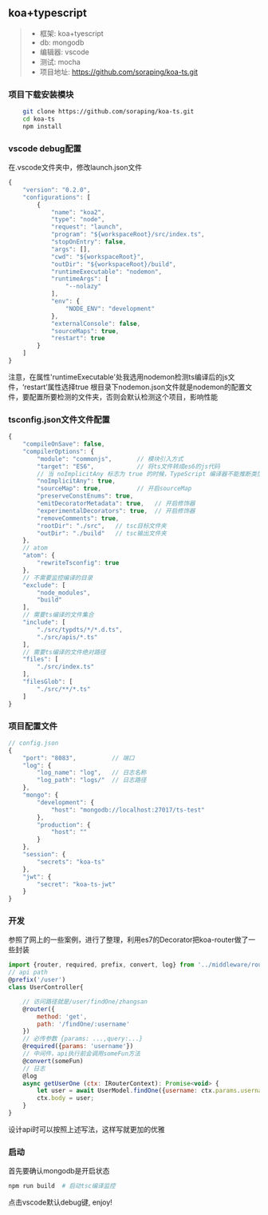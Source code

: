 ## koa+typescript

> * 框架: koa+tyescript
> * db: mongodb
> * 编辑器: vscode
> * 测试: mocha
> * 项目地址: https://github.com/soraping/koa-ts.git

### 项目下载安装模块
``` bash
    git clone https://github.com/soraping/koa-ts.git
    cd koa-ts
    npm install
```

### vscode debug配置
在.vscode文件夹中，修改launch.json文件
``` JavaScript
{
    "version": "0.2.0",
    "configurations": [
        {
            "name": "koa2",
            "type": "node",
            "request": "launch",
            "program": "${workspaceRoot}/src/index.ts",
            "stopOnEntry": false,
            "args": [],
            "cwd": "${workspaceRoot}",
            "outDir": "${workspaceRoot}/build",
            "runtimeExecutable": "nodemon",  
            "runtimeArgs": [
                "--nolazy"
            ],
            "env": {
                "NODE_ENV": "development"
            },
            "externalConsole": false,
            "sourceMaps": true,
            "restart": true
        }
    ]
}
```
注意，在属性'runtimeExecutable'处我选用nodemon检测ts编译后的js文件，‘restart’属性选择true
根目录下nodemon.json文件就是nodemon的配置文件，要配置所要检测的文件夹，否则会默认检测这个项目，影响性能

### tsconfig.json文件文件配置
``` JavaScript
{
    "compileOnSave": false,
    "compilerOptions": {
        "module": "commonjs",       // 模块引入方式
        "target": "ES6",            // 将ts文件转成es6的js代码
        // 当 noImplicitAny 标志为 true 的时候，TypeScript 编译器不能推断类型，它仍然生成 JavaScript 文件，但是报告一个错误。
        "noImplicitAny": true,
        "sourceMap": true,          // 开启sourceMap
        "preserveConstEnums": true,
        "emitDecoratorMetadata": true,   // 开启修饰器
        "experimentalDecorators": true,  // 开启修饰器
        "removeComments": true,
        "rootDir": "./src",   // tsc目标文件夹
        "outDir": "./build"   // tsc输出文件夹
    },
    // atom
    "atom": {
        "rewriteTsconfig": true
    },
    // 不需要监控编译的目录
    "exclude": [
        "node_modules",
        "build"
    ],
    // 需要ts编译的文件集合
    "include": [
        "./src/typdts/*/*.d.ts",
        "./src/apis/*.ts"
    ],
    // 需要ts编译的文件绝对路径
    "files": [
        "./src/index.ts"
    ],
    "filesGlob": [
        "./src/**/*.ts"
    ]
}
```

### 项目配置文件
``` JavaScript
// config.json
{
    "port": "8083",          // 端口
    "log": {
        "log_name": "log",   // 日志名称
        "log_path": "logs/"  // 日志路径
    },
    "mongo": {
        "development": {
            "host": "mongodb://localhost:27017/ts-test"
        },
        "production": {
            "host": ""
        }
    },
    "session": {
        "secrets": "koa-ts"
    },
    "jwt": {
        "secret": "koa-ts-jwt"
    }
}
```

### 开发
参照了网上的一些案例，进行了整理，利用es7的Decorator把koa-router做了一些封装
``` JavaScript
import {router, required, prefix, convert, log} from '../middleware/router';
// api path
@prefix('/user')
class UserController{

    // 访问路径就是/user/findOne/zhangsan
    @router({
        method: 'get',
        path: '/findOne/:username'
    })
    // 必传参数 {params: ...,query:...}
    @required({params: 'username'})
    // 中间件，api执行前会调用someFun方法
    @convert(someFun)
    // 日志
    @log
    async getUserOne (ctx: IRouterContext): Promise<void> {
        let user = await UserModel.findOne({username: ctx.params.username});
        ctx.body = user;
    }
}
```
设计api时可以按照上述写法，这样写就更加的优雅

### 启动
首先要确认mongodb是开启状态
``` bash
npm run build  # 启动tsc编译监控
```
点击vscode默认debug键, enjoy!